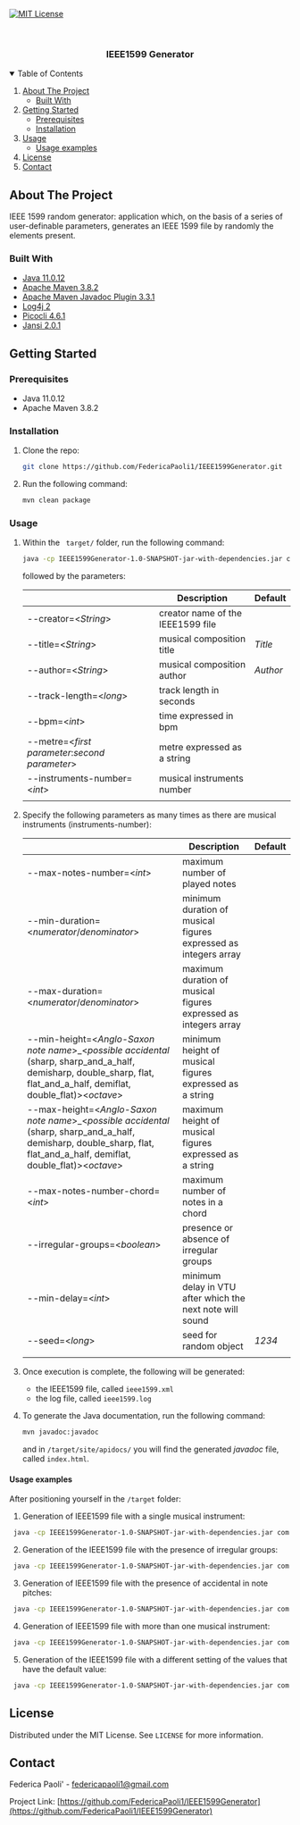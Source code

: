 <!-- PROJECT SHIELDS -->
[![MIT License](https://img.shields.io/github/license/FedericaPaoli1/IEEE1599Generator.svg?branch=master)](https://github.com/FedericaPaoli1/IEEE1599Generator/LICENSE)


<!-- PROJECT LOGO -->
<br />
<p align="center">
  
  <h3 align="center">IEEE1599 Generator</h3>
  
</p>

<!-- TABLE OF CONTENTS -->
<details open="open">
  <summary>Table of Contents</summary>
  <ol>
    <li>
      <a href="#about-the-project">About The Project</a>
      <ul>
        <li><a href="#built-with">Built With</a></li>
      </ul>
    </li>
    <li>
      <a href="#getting-started">Getting Started</a>
      <ul>
        <li><a href="#prerequisites">Prerequisites</a></li>
        <li><a href="#installation">Installation</a></li>
      </ul>
    </li>
    <li>
      <a href="#usage">Usage</a>
      <ul>
        <li><a href="#usage-examples">Usage examples</a></li>
      </ul>
    </li>
    <li><a href="#license">License</a></li>
    <li><a href="#contact">Contact</a></li>
  </ol>
</details>



<!-- ABOUT THE PROJECT -->
## About The Project

IEEE 1599 random generator: application which, on the basis of a series of user-definable parameters, generates an IEEE 1599 file by randomly the elements present. 

### Built With

* [Java 11.0.12](https://www.oracle.com/java/technologies/downloads/#java11)
* [Apache Maven 3.8.2](https://maven.apache.org/download.cgi)
* [Apache Maven Javadoc Plugin 3.3.1](https://maven.apache.org/plugins/maven-javadoc-plugin/javadoc-mojo.html)
* [Log4j 2](https://logging.apache.org/log4j/2.x/download.html)
* [Picocli 4.6.1](https://picocli.info/)
* [Jansi 2.0.1](https://fusesource.github.io/jansi/blog/releases/release-2.0.1.html)


<!-- GETTING STARTED -->
## Getting Started

### Prerequisites

* Java 11.0.12
* Apache Maven 3.8.2

### Installation

1. Clone the repo:
   ```sh
   git clone https://github.com/FedericaPaoli1/IEEE1599Generator.git
   ```
2. Run the following command:
   ```sh
   mvn clean package 
   ```
### Usage

1. Within the ` target/` folder, run the following command:

   ```sh
   java -cp IEEE1599Generator-1.0-SNAPSHOT-jar-with-dependencies.jar com.ieee1599generator.IEEE1599App 
   ```
   followed by the parameters:
   
    |                                                        |             Description                |  Default    |
    | -----------------------------------------------------  | -------------------------------------- | ----------- |
    |  --creator=<*String*>                                  | creator name of the IEEE1599 file      |             |
    |  --title=<*String*>                                    | musical composition title              |  *Title*    |
    |  --author=<*String*>                                   | musical composition author             |  *Author*   |
    |  --track-length=<*long*>                               | track length in seconds                |             |
    |  --bpm=<*int*>                                         | time expressed in bpm                  |             |
    |  --metre=<*first parameter*:*second parameter*>        | metre expressed as a string            |             |
    |  --instruments-number=<*int*>                          | musical instruments number             |             |
    |                                                        |                                        |             |
    
2. Specify the following parameters as many times as there are musical instruments (instruments-number):

    |                                                       |                        Description                                |  Default    |
    | ------------------------------------------------------| ----------------------------------------------------------------- | ----------- |
    |  --max-notes-number=<*int*>                           | maximum number of played notes                                    |             |
    |  --min-duration=<*numerator*/*denominator*>           | minimum duration of musical figures expressed as integers array   |             |
    |  --max-duration=<*numerator*/*denominator*>           | maximum duration of musical figures expressed as integers array   |             |
    |  --min-height=<*Anglo-Saxon note name*>_<*possible accidental* (sharp, sharp_and_a_half, demisharp, double_sharp, flat, flat_and_a_half, demiflat, double_flat)><*octave*>  | minimum height of musical figures expressed as a string |             |
    |  --max-height=<*Anglo-Saxon note name*>_<*possible accidental* (sharp, sharp_and_a_half, demisharp, double_sharp, flat, flat_and_a_half, demiflat, double_flat)><*octave*>  | maximum height of musical figures expressed as a string |             |
    |  --max-notes-number-chord=<*int*>                     | maximum number of notes in a chord                                |             |
    |  --irregular-groups=<*boolean*>                       | presence or absence of irregular groups                           |             |
    |  --min-delay=<*int*>                                  | minimum delay in VTU after which the next note will sound         |             |
    |  --seed=<*long*>                                      | seed for random object                                            |   *1234*    |
    |                                                       |                                                                   |             |

3. Once execution is complete, the following will be generated:

   * the IEEE1599 file, called `ieee1599.xml`
   * the log file, called `ieee1599.log`

4. To generate the Java documentation, run the following command:
   ```sh
   mvn javadoc:javadoc 
   ```
   and in `/target/site/apidocs/` you will find the generated *javadoc* file, called `index.html`.
   
#### Usage examples

After positioning yourself in the `/target` folder:

1. Generation of IEEE1599 file with a single musical instrument:

  ```sh
   java -cp IEEE1599Generator-1.0-SNAPSHOT-jar-with-dependencies.jar com.ieee1599generator.IEEE1599App --creator=Federica --track-length=120 --bpm=108 --metre=4:4  --instruments-number=1 --max-notes-number=150 --min-duration=1/8 --max-duration=1/1 --min-height=C-1 --max-height=A4 --max-notes-number-chord=3 --irregular-groups=false --min-delay=256 
   ```
   
2. Generation of the IEEE1599 file with the presence of irregular groups:

  ```sh
   java -cp IEEE1599Generator-1.0-SNAPSHOT-jar-with-dependencies.jar com.ieee1599generator.IEEE1599App --creator=Federica --track-length=120 --bpm=108 --metre=4:4 --instruments-number=1 --max-notes-number=150 --min-duration=1/8 --max-duration=1/1 --min-height=C-1 --max-height=A4 --max-notes-number-chord=3  --irregular-groups=true --min-delay=256
   ```
   
3. Generation of IEEE1599 file with the presence of accidental in note pitches:

  ```sh
   java -cp IEEE1599Generator-1.0-SNAPSHOT-jar-with-dependencies.jar com.ieee1599generator.IEEE1599App --creator=Federica --track-length=120 --bpm=108 --metre=4:4 --instruments-number=1 --max-notes-number=150 --min-duration=1/8 --max-duration=1/1 --min-height=C_flat_and_a_half2 --max-height=A_sharp_5 --max-notes-number-chord=3 --irregular-groups=false --min-delay=256
   ```
   
4. Generation of IEEE1599 file with more than one musical instrument:

  ```sh
   java -cp IEEE1599Generator-1.0-SNAPSHOT-jar-with-dependencies.jar com.ieee1599generator.IEEE1599App --creator=Federica --track-length=120 --bpm=108 --metre=4:4 --instruments-number=5 --max-notes-number=150 --min-duration=1/8 --max-duration=1/1 --min-height=C-1 --max-height=B_sharp_9 --max-notes-number-chord=3 --irregular-groups=true --min-delay=256 --max-notes-number=200 --min-duration=1/16 --max-duration=1/2 --min-height=E2 --max-height=A4 --max-notes-number-chord=2 --irregular-groups=true --min-delay=256 --max-notes-number=250 --min-duration=1/32 --max-duration=1/4 --min-height=C-1 --max-height=G8 --max-notes-number-chord=5 --irregular-groups=false --min-delay=2 --max-notes-number=50 --min-duration=1/64 --max-duration=1/1 --min-height=D_flat_and_a_half2 --max-height=A5 --max-notes-number-chord=1 --irregular-groups=true --min-delay=100 --max-notes-number=20 --min-duration=1/2 --max-duration=1/1 --min-height=B-1 --max-height=A9 --max-notes-number-chord=7 --irregular-groups=false --min-delay=256
   ```
   
5. Generation of the IEEE1599 file with a different setting of the values that have the default value:

  ```sh
   java -cp IEEE1599Generator-1.0-SNAPSHOT-jar-with-dependencies.jar com.ieee1599generator.IEEE1599App --creator=Federica --title=DifferentTitle --author=DifferentAuthor --track-length=120 --bpm=108 --metre=4:4  --instruments-number=1 --max-notes-number=150 --min-duration=1/8 --max-duration=1/1 --min-height=C-1 --max-height=A4 --max-notes-number-chord=3 --irregular-groups=false --min-delay=256 --seed=5678
   ```

<!-- LICENSE -->
## License

Distributed under the MIT License. See `LICENSE` for more information.


<!-- CONTACT -->
## Contact

Federica Paoli' - federicapaoli1@gmail.com

Project Link: [https://github.com/FedericaPaoli1/IEEE1599Generator](https://github.com/FedericaPaoli1/IEEE1599Generator)


